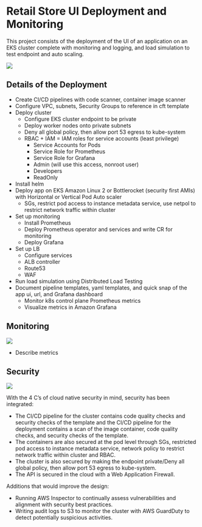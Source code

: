 # Retail Store UI Deployment and Monitoring 
This project consists of the deployment of the UI of an application on an EKS cluster complete with monitoring and logging, and load simulation to test endpoint and auto scaling.

![](https://github.com/smithashley/Retail-Store-UI-Deployment/blob/main/embedded_images/ui.png)

## Details of the Deployment
- Create CI/CD pipelines with code scanner, container image scanner
- Configure VPC, subnets, Security Groups to reference in cft template
- Deploy cluster
    - Configure EKS cluster endpoint to be private
    - Deploy worker nodes onto private subnets
    - Deny all global policy, then allow port 53 egress to kube-system
    - RBAC + IAM = IAM roles for service accounts (least privilege)
      - Service Accounts for Pods
      - Service Role for Prometheus
      - Service Role for Grafana
      - Admin (will use this access, nonroot user)
      - Developers
      - ReadOnly
- Install helm
- Deploy app on EKS Amazon Linux 2 or Bottlerocket (security first AMIs) with Horizontal or Vertical Pod Auto scaler
    - SGs, restrict pod access to instance metadata service, use netpol to restrict network traffic within cluster
- Set up monitoring
    - Install Prometheus
    - Deploy Prometheus operator and services and write CR for monitoring
    - Deploy Grafana
- Set up LB
    - Configure services 
    - ALB controller
    - Route53
    - WAF
- Run load simulation using Distributed Load Testing
- Document pipeline templates, yaml templates, and quick snap of the app ui, url, and Grafana dashboard
    - Monitor k8s control plane Prometheus metrics
    - Visualize metrics in Amazon Grafana

## Monitoring
![](https://github.com/smithashley/Retail-Store-UI-Deployment/blob/main/embedded_images/grafana.png)

- Describe metrics

## Security
![](https://github.com/smithashley/Retail-Store-UI-Deployment/blob/main/embedded_images/security.png)

With the 4 C’s of cloud native security in mind, security has been integrated:
- The CI/CD pipeline for the cluster contains code quality checks and security checks of the template and the CI/CD pipeline for the deployment contains a scan of the image container, code quality checks, and       security checks of the template.
- The containers are also secured at the pod level through SGs, restricted pod access to instance metadata service, network policy to restrict network traffic within cluster and RBAC. 
- The cluster is also secured by making the endpoint private/Deny all global policy, then allow port 53 egress to kube-system. 
- The API is secured in the cloud with a Web Application Firewall.

Additions that would improve the design:
- Running AWS Inspector to continually assess vulnerabilities and alignment with security best practices.
- Writing audit logs to S3 to monitor the cluster with AWS GuardDuty to detect potentially suspicious activities.
